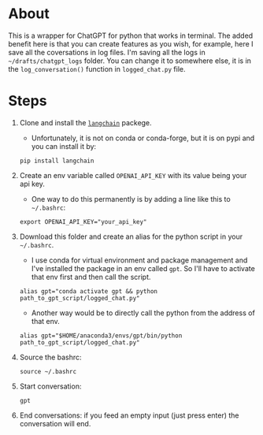 # About
This is a wrapper for ChatGPT for python that works in terminal. The added benefit here is that you can create features as you wish, for example, here I save all the coversations in log files. I'm saving all the logs in `~/drafts/chatgpt_logs` folder. You can change it to somewhere else, it is in the `log_conversation()` function in `logged_chat.py` file.

# Steps

1. Clone and install the [`langchain`](https://langchain.readthedocs.io/en/latest/index.html) packege.  
    - Unfortunately, it is not on conda or conda-forge, but it is on pypi and you can install it by:

    ```
    pip install langchain
    ```

2. Create an env variable called `OPENAI_API_KEY` with its value being your api key.
    - One way to do this permanently is by adding a line like this to `~/.bashrc`:

    ```
    export OPENAI_API_KEY="your_api_key"
    ```

3. Download this folder and create an alias for the python script in your `~/.bashrc`.
    - I use conda for virtual environment and package management and I've installed the package in an env called `gpt`. So I'll have to activate that env first and then call the script.  

    ```
    alias gpt="conda activate gpt && python path_to_gpt_script/logged_chat.py"
    ```
    - Another way would be to directly call the python from the address of that env.
    ```
    alias gpt="$HOME/anaconda3/envs/gpt/bin/python path_to_gpt_script/logged_chat.py"
    ```

4. Source the bashrc:
    ```
    source ~/.bashrc
    ```
5. Start conversation:
    ```
    gpt
    ```

6. End conversations: if you feed an empty input (just press enter) the conversation will end.
